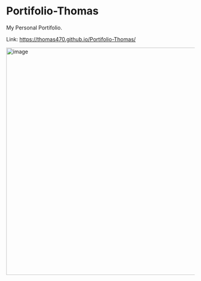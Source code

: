 # Portifolio-Thomas

My Personal Portifolio.

Link: https://thomas470.github.io/Portifolio-Thomas/

<img width="607" alt="image" src="https://user-images.githubusercontent.com/80831811/218596531-4d0b82af-ae51-47ad-8798-3f6e665d7067.png">
